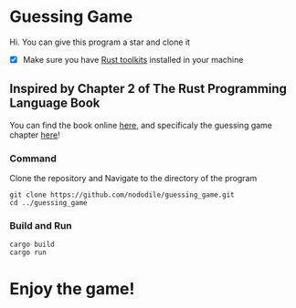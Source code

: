 # Guessing Game
Hi. 
You can give this program a star and clone it


- [x] Make sure you have [Rust toolkits](https://www.rust-lang.org/) installed in your machine

## Inspired by Chapter 2 of The Rust Programming Language Book
You can find the book online [here](https://doc.rust-lang.org/book/), and specificaly the guessing game chapter [here](https://doc.rust-lang.org/book/ch02-00-guessing-game-tutorial.html)!

### Command
Clone the repository and Navigate to the directory of the program

```
git clone https://github.com/nododile/guessing_game.git
cd ../guessing_game
```

### Build and Run
```
cargo build
cargo run
```

# Enjoy the game!


